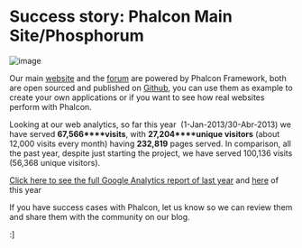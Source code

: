 <!--
slug: success-story-phalcon-main-site-phosphorum
date: Fri May 10 2013 11:03:00 GMT-0400 (EDT)
tags: phalcon, analytics, visitors, traffic
title: Success story: Phalcon Main Site/Phosphorum
id: 50091569267
link: http://blog.phalconphp.com/post/50091569267/success-story-phalcon-main-site-phosphorum
raw: {"blog_name":"phalconphp","id":50091569267,"post_url":"http://blog.phalconphp.com/post/50091569267/success-story-phalcon-main-site-phosphorum","slug":"success-story-phalcon-main-site-phosphorum","type":"text","date":"2013-05-10 15:03:00 GMT","timestamp":1368198180,"state":"published","format":"html","reblog_key":"FsZmDimG","tags":["phalcon","analytics","visitors","traffic"],"short_url":"http://tmblr.co/Z6PumvkfiB1p","highlighted":[],"note_count":2,"title":"Success story: Phalcon Main Site/Phosphorum","body":"<div align=\"center\">\n<div><img alt=\"image\" src=\"http://static.phalconphp.com/blog/img/2013-01-stats.png\"/></div>\n</div>\n\n<p>Our main <a href=\"https://phalconphp.com\">website</a> and the <a href=\"http://forum.phalconphp.com\">forum</a> are powered by Phalcon Framework, both are open sourced and published on <a href=\"https://github.com/phalcon/forum\">Github</a>, you can use them as example to create your own applications or if you want to see how real websites perform with Phalcon.</p>\n<p>Looking at our web analytics, so far this year  (1-Jan-2013/30-Abr-2013) we have served <strong>67,566</strong><span><strong> visits</strong>, with </span><strong>27,204</strong><span><strong> unique visitors</strong> (about 12,000 visits every month) having </span><strong>232,819</strong> pages served<span>. In comparison, all the past year, despite just starting the project, we have served </span><span>100,136 visits (56,368 unique visitors).</span></p>\n<p><a href=\"http://static.phalconphp.com/blog/files/phalconphp.com_20120201-20121231.pdf\"><span>Click here to see the full Google Analytics report of last year</span></a> and <a href=\"http://static.phalconphp.com/blog/files/phalconphp.com_20130101-20130430.pdf\">here</a> of this year</p>\n<p><span>If you have success cases with Phalcon, let us know so we can review them and share them with the community on our blog.</span></p>\n<p><span>:]</span></p>","reblog":{"tree_html":"","comment":"<div align=\"center\">\n<div><img alt=\"image\" src=\"http://static.phalconphp.com/blog/img/2013-01-stats.png\"></div>\n</div>\n\n<p>Our main <a href=\"https://phalconphp.com\">website</a> and the <a href=\"http://forum.phalconphp.com\">forum</a> are powered by Phalcon Framework, both are open sourced and published on <a href=\"https://github.com/phalcon/forum\">Github</a>, you can use them as example to create your own applications or if you want to see how real websites perform with Phalcon.</p>\n<p>Looking at our web analytics, so far this year &nbsp;(1-Jan-2013/30-Abr-2013) we have served&nbsp;<strong>67,566</strong><span><strong> visits</strong>, with&nbsp;</span><strong>27,204</strong><span><strong> unique visitors</strong> (about 12,000 visits every month) having&nbsp;</span><strong>232,819</strong> pages served<span>. In comparison, all the past year, despite just starting the project, we have served&nbsp;</span><span>100,136 visits (56,368 unique visitors).</span></p>\n<p><a href=\"http://static.phalconphp.com/blog/files/phalconphp.com_20120201-20121231.pdf\"><span>Click here to see the full Google Analytics report of last year</span></a> and <a href=\"http://static.phalconphp.com/blog/files/phalconphp.com_20130101-20130430.pdf\">here</a> of this year</p>\n<p><span>If you have success cases with Phalcon, let us know so we can review them and share them with the community on our blog.</span></p>\n<p><span>:]</span></p>"},"trail":[{"blog":{"name":"phalconphp","theme":{"header_full_width":1117,"header_full_height":426,"header_focus_width":758,"header_focus_height":426,"avatar_shape":"square","background_color":"#FAFAFA","body_font":"Helvetica Neue","header_bounds":"0,937,426,179","header_image":"http://static.tumblr.com/be2b0380984b972b47699d457f4c0ffb/ivjir8a/815nn0qo7/tumblr_static_28z87js742xwowwo0kco04ogs.jpg","header_image_focused":"http://static.tumblr.com/be2b0380984b972b47699d457f4c0ffb/ivjir8a/laHnn0qo9/tumblr_static_tumblr_static_28z87js742xwowwo0kco04ogs_focused_v3.jpg","header_image_scaled":"http://static.tumblr.com/be2b0380984b972b47699d457f4c0ffb/ivjir8a/815nn0qo7/tumblr_static_28z87js742xwowwo0kco04ogs_2048_v2.jpg","header_stretch":true,"link_color":"#529ECC","show_avatar":true,"show_description":true,"show_header_image":true,"show_title":true,"title_color":"#444444","title_font":"Gibson","title_font_weight":"bold"}},"post":{"id":"50091569267"},"content":"<div align=\"center\">\n<div><img alt=\"image\" src=\"http://static.phalconphp.com/blog/img/2013-01-stats.png\"></div>\n</div>\n\n<p>Our main <a href=\"https://phalconphp.com\">website</a> and the <a href=\"http://forum.phalconphp.com\">forum</a> are powered by Phalcon Framework, both are open sourced and published on <a href=\"https://github.com/phalcon/forum\">Github</a>, you can use them as example to create your own applications or if you want to see how real websites perform with Phalcon.</p>\n<p>Looking at our web analytics, so far this year  (1-Jan-2013/30-Abr-2013) we have served <strong>67,566</strong><span><strong> visits</strong>, with </span><strong>27,204</strong><span><strong> unique visitors</strong> (about 12,000 visits every month) having </span><strong>232,819</strong> pages served<span>. In comparison, all the past year, despite just starting the project, we have served </span><span>100,136 visits (56,368 unique visitors).</span></p>\n<p><a href=\"http://static.phalconphp.com/blog/files/phalconphp.com_20120201-20121231.pdf\"><span>Click here to see the full Google Analytics report of last year</span></a> and <a href=\"http://static.phalconphp.com/blog/files/phalconphp.com_20130101-20130430.pdf\">here</a> of this year</p>\n<p><span>If you have success cases with Phalcon, let us know so we can review them and share them with the community on our blog.</span></p>\n<p><span>:]</span></p>","content_raw":"<div align=\"center\">\r\n<div><img alt=\"image\" src=\"http://static.phalconphp.com/blog/img/2013-01-stats.png\"></div>\r\n</div>\r\n<p></p>\r\n<p>Our main <a href=\"phalconphp.com\">website</a> and the <a href=\"forum.phalconphp.com\">forum</a> are powered by Phalcon Framework, both are open sourced and published on <a href=\"https://github.com/phalcon/forum\">Github</a>, you can use them as example to create your own applications or if you want to see how real websites perform with Phalcon.</p>\r\n<p>Looking at our web analytics, so far this year &nbsp;(1-Jan-2013/30-Abr-2013) we have served&nbsp;<strong>67,566</strong><span><strong> visits</strong>, with&nbsp;</span><strong>27,204</strong><span><strong> unique visitors</strong> (about 12,000 visits every month) having&nbsp;</span><strong>232,819</strong> pages served<span>. In comparison, all the past year, despite just starting the project, we have served&nbsp;</span><span>100,136 visits (56,368 unique visitors).</span></p>\r\n<p><a href=\"http://static.phalconphp.com/blog/files/phalconphp.com_20120201-20121231.pdf\"><span>Click here to see the full Google Analytics report of last year</span></a> and <a href=\"http://static.phalconphp.com/blog/files/phalconphp.com_20130101-20130430.pdf\">here</a> of this year</p>\r\n<p><span>If you have success cases with Phalcon, let us know so we can review them and share them with the community on our blog.</span></p>\r\n<p><span>:]</span></p>","is_current_item":true,"is_root_item":true}]}
publish: 2013-05-010
-->


Success story: Phalcon Main Site/Phosphorum
===========================================

![image](http://static.phalconphp.com/blog/img/2013-01-stats.png)

Our main [website](https://phalconphp.com) and the
[forum](http://forum.phalconphp.com) are powered by Phalcon Framework,
both are open sourced and published on
[Github](https://github.com/phalcon/forum), you can use them as example
to create your own applications or if you want to see how real websites
perform with Phalcon.

Looking at our web analytics, so far this year  (1-Jan-2013/30-Abr-2013)
we have served **67,566****visits**, with **27,204****unique visitors**
(about 12,000 visits every month) having **232,819** pages served. In
comparison, all the past year, despite just starting the project, we
have served 100,136 visits (56,368 unique visitors).

[Click here to see the full Google Analytics report of last
year](http://static.phalconphp.com/blog/files/phalconphp.com_20120201-20121231.pdf)
and
[here](http://static.phalconphp.com/blog/files/phalconphp.com_20130101-20130430.pdf)
of this year

If you have success cases with Phalcon, let us know so we can review
them and share them with the community on our blog.

:]

